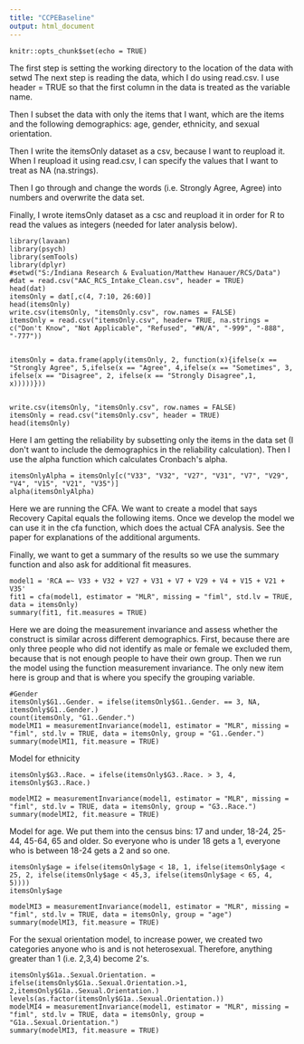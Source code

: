 ```yaml
---
title: "CCPEBaseline"
output: html_document
---
```


```{r setup, include=FALSE}
knitr::opts_chunk$set(echo = TRUE)
```
The first step is setting the working directory to the location of the data with setwd
The next step is reading the data, which I do using read.csv.  I use header = TRUE so that the first column in the data is treated as the variable name.

Then I subset the data with only the items that I want, which are the items and the following demographics: age, gender, ethnicity, and sexual orientation.

Then I write the itemsOnly dataset as a csv, because I want to reupload it.  When I reupload it using read.csv, I can specify the values that I want to treat as NA (na.strings). 

Then I go through and change the words (i.e. Strongly Agree, Agree) into numbers and overwrite the data set.

Finally, I wrote itemsOnly dataset as a csc and reupload it in order for R to read the values as integers (needed for later analysis below).
```{r}
library(lavaan)
library(psych)
library(semTools)
library(dplyr)
#setwd("S:/Indiana Research & Evaluation/Matthew Hanauer/RCS/Data")
#dat = read.csv("AAC_RCS_Intake_Clean.csv", header = TRUE)
head(dat)
itemsOnly = dat[,c(4, 7:10, 26:60)]
head(itemsOnly)
write.csv(itemsOnly, "itemsOnly.csv", row.names = FALSE)
itemsOnly = read.csv("itemsOnly.csv", header= TRUE, na.strings = c("Don't Know", "Not Applicable", "Refused", "#N/A", "-999", "-888", "-777"))


itemsOnly = data.frame(apply(itemsOnly, 2, function(x){ifelse(x == "Strongly Agree", 5,ifelse(x == "Agree", 4,ifelse(x == "Sometimes", 3, ifelse(x == "Disagree", 2, ifelse(x == "Strongly Disagree",1, x)))))}))


write.csv(itemsOnly, "itemsOnly.csv", row.names = FALSE)
itemsOnly = read.csv("itemsOnly.csv", header = TRUE)
head(itemsOnly)
```
Here I am getting the reliability by subsetting only the items in the data set (I don't want to include the demographics in the reliability calculation).  Then I use the alpha function which calculates Cronbach's alpha.    
```{r}
itemsOnlyAlpha = itemsOnly[c("V33", "V32", "V27", "V31", "V7", "V29", "V4", "V15", "V21", "V35")]
alpha(itemsOnlyAlpha)
```
Here we are running the CFA.  We want to create a model that says Recovery Capital equals the following items.  Once we develop the model we can use it in the cfa function, which does the actual CFA analysis.  See the paper for explanations of the additional arguments.

Finally, we want to get a summary of the results so we use the summary function and also ask for additional fit measures.
```{r}
model1 = 'RCA =~ V33 + V32 + V27 + V31 + V7 + V29 + V4 + V15 + V21 + V35'
fit1 = cfa(model1, estimator = "MLR", missing = "fiml", std.lv = TRUE, data = itemsOnly)
summary(fit1, fit.measures = TRUE)
```
Here we are doing the measurement invariance and assess whether the construct is similar across different demographics.  First, because there are only three people who did not identify as male or female we excluded them, because that is not enough people to have their own group.  Then we run the model using the function measurement invariance.  The only new item here is group and that is where you specify the grouping variable.
```{r}
#Gender
itemsOnly$G1..Gender. = ifelse(itemsOnly$G1..Gender. == 3, NA, itemsOnly$G1..Gender.)
count(itemsOnly, "G1..Gender.")
modelMI1 = measurementInvariance(model1, estimator = "MLR", missing = "fiml", std.lv = TRUE, data = itemsOnly, group = "G1..Gender.")
summary(modelMI1, fit.measure = TRUE)

```
Model for ethnicity
```{r}
itemsOnly$G3..Race. = ifelse(itemsOnly$G3..Race. > 3, 4, itemsOnly$G3..Race.)

modelMI2 = measurementInvariance(model1, estimator = "MLR", missing = "fiml", std.lv = TRUE, data = itemsOnly, group = "G3..Race.")
summary(modelMI2, fit.measure = TRUE)

```
Model for age.  We put them into the census bins: 17 and under, 18-24, 25-44, 45-64, 65 and older.  So everyone who is under 18 gets a 1, everyone who is between 18-24 gets a 2 and so one.
```{r}
itemsOnly$age = ifelse(itemsOnly$age < 18, 1, ifelse(itemsOnly$age < 25, 2, ifelse(itemsOnly$age < 45,3, ifelse(itemsOnly$age < 65, 4, 5))))
itemsOnly$age 

modelMI3 = measurementInvariance(model1, estimator = "MLR", missing = "fiml", std.lv = TRUE, data = itemsOnly, group = "age")
summary(modelMI3, fit.measure = TRUE)

```
For the sexual orientation model, to increase power, we created two categories anyone who is and is not heterosexual.  Therefore, anything greater than 1 (i.e. 2,3,4) become 2's.
```{r}
itemsOnly$G1a..Sexual.Orientation. = ifelse(itemsOnly$G1a..Sexual.Orientation.>1, 2,itemsOnly$G1a..Sexual.Orientation.)
levels(as.factor(itemsOnly$G1a..Sexual.Orientation.))
modelMI4 = measurementInvariance(model1, estimator = "MLR", missing = "fiml", std.lv = TRUE, data = itemsOnly, group = "G1a..Sexual.Orientation.")
summary(modelMI3, fit.measure = TRUE)

```
